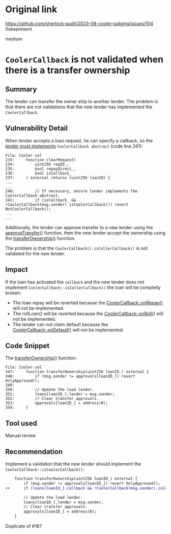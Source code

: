 # Original link
https://github.com/sherlock-audit/2023-08-cooler-judging/issues/104
0xbepresent

medium

# `CoolerCallback` is not validated when there is a transfer ownership
## Summary

The lender can transfer the owner ship to another lender. The problem is that there are not validations that the new lender has implemented the `CoolerCallback`.

## Vulnerability Detail

When lender accepts a loan request, he can specify a callback, so the [lender must implements](https://github.com/sherlock-audit/2023-08-cooler/blob/main/Cooler/src/Cooler.sol#L233) `CoolerCallback abstract` (code line 241):

```solidity
File: Cooler.sol
233:     function clearRequest(
234:         uint256 reqID_,
235:         bool repayDirect_,
236:         bool isCallback_
237:     ) external returns (uint256 loanID) {
...
...
240:         // If necessary, ensure lender implements the CoolerCallback abstract.
241:         if (isCallback_ && !CoolerCallback(msg.sender).isCoolerCallback()) revert NotCoolerCallback();
...
...
```

Additionally, the lender can approve transfer to a new lender using the [approveTransfer()](https://github.com/sherlock-audit/2023-08-cooler/blob/main/Cooler/src/Cooler.sol#L338) function, then the new lender accept the ownership using the [transferOwnership()](https://github.com/sherlock-audit/2023-08-cooler/blob/main/Cooler/src/Cooler.sol#L347C14-L347C31) function.

The problem is that the `CoolerCallback().isCollerCallback()` is not validated for the new lender.

## Impact

If the loan has activated the `callback` and the new lender does not implement `CoolerCallback::isCollerCallback()` the loan will be completly broken:
- The loan repay will be reverted because the [CoolerCallback::onRepay()](https://github.com/sherlock-audit/2023-08-cooler/blob/main/Cooler/src/Cooler.sol#L185) will not be implemented.
- The rollLoan() will be reverted because the [CoolerCallback::onRoll()](https://github.com/sherlock-audit/2023-08-cooler/blob/main/Cooler/src/Cooler.sol#L216) will not be implemented.
- The lender can not claim default because the [CoolerCallback::onDefault()](https://github.com/sherlock-audit/2023-08-cooler/blob/main/Cooler/src/Cooler.sol#L331) will not be implemented.

## Code Snippet

The [transferOwnership()](https://github.com/sherlock-audit/2023-08-cooler/blob/main/Cooler/src/Cooler.sol#L347C14-L347C31) function:

```solidity
File: Cooler.sol
347:     function transferOwnership(uint256 loanID_) external {
348:         if (msg.sender != approvals[loanID_]) revert OnlyApproved();
349: 
350:         // Update the load lender.
351:         loans[loanID_].lender = msg.sender;
352:         // Clear transfer approvals.
353:         approvals[loanID_] = address(0);
354:     }
```

## Tool used

Manual review

## Recommendation

Implement a validation that the new lender should implement the `CoolerCallback::isCoolerCallback()`:

```diff
    function transferOwnership(uint256 loanID_) external {
        if (msg.sender != approvals[loanID_]) revert OnlyApproved();
++      if (loans[loanId_].callback && !CoolerCallback(msg.sender).isCoolerCallback()) revert NotCoolerCallback();

        // Update the load lender.
        loans[loanID_].lender = msg.sender;
        // Clear transfer approvals.
        approvals[loanID_] = address(0);
    }
```

Duplicate of #187
